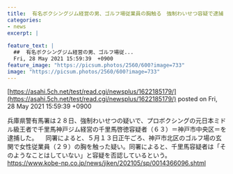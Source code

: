 ```yaml
---
title:  有名ボクシングジム経営の男、ゴルフ場従業員の胸触る　強制わいせつ容疑で逮捕  
categories:
- news
excerpt: |
  
feature_text: |
  ##  有名ボクシングジム経営の男、ゴルフ場従...
  Fri, 28 May 2021 15:59:39  +0900
feature_image: "https://picsum.photos/2560/600?image=733"
image: "https://picsum.photos/2560/600?image=733"
---
```


[https://asahi.5ch.net/test/read.cgi/newsplus/1622185179/](https://asahi.5ch.net/test/read.cgi/newsplus/1622185179/)
posted on Fri, 28 May 2021 15:59:39  +0900

<!--more-->

兵庫県警有馬署は２８日、強制わいせつの疑いで、プロボクシングの元日本ミドル級王者で千里馬神戸ジム経営の千里馬啓徳容疑者（６３）＝神戸市中央区＝を逮捕した。 　同署によると、５月１３日正午ごろ、神戸市北区のゴルフ場の玄関で女性従業員（２９）の胸を触った疑い。同署によると、千里馬容疑者は「そのようなことはしていない」と容疑を否認しているという。 https://www.kobe-np.co.jp/news/jiken/202105/sp/0014366096.shtml
